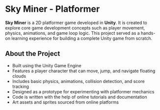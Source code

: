 # Sky Miner - Platformer

**Sky Miner** is a 2D platformer game developed in **Unity**.
It is created to explore core game development concepts such as player movement, physics, animations, and game loop logic. 
This project served as a hands-on learning experience for building a complete Unity game from scratch.

## About the Project

- Built using the Unity Game Engine
- Features a player character that can move, jump, and navigate floating clouds
- Includes basic physics, animations, collision detection, and score tracking
- Designed as a prototype for experimenting with platformer mechanics
- Code is written with the help of online tutorials and documentation
- Art assets and sprites sourced from online platforms
